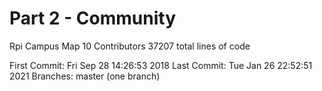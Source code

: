 # Part 2 - Community 

Rpi Campus Map
10 Contributors
37207 total lines of code

First Commit: Fri Sep 28 14:26:53 2018
Last Commit: Tue Jan 26 22:52:51 2021
Branches: master (one branch)
